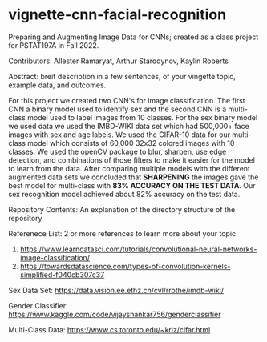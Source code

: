# vignette-cnn-facial-recognition

Preparing and Augmenting Image Data for CNNs; created as a class project for PSTAT197A in Fall 2022.

Contributors: Allester Ramaryat, Arthur Starodynov, Kaylin Roberts

Abstract: breif description in a few sentences, of your vingette topic, example data, and outcomes.

For this project we created two CNN's for image classification. The first CNN a binary model used to identify sex and the second CNN is a multi-class model used to label images from 10 classes. For the sex binary model we used data we used the IMBD-WIKI data set which had 500,000+ face images with sex and age labels. We used the CIFAR-10 data for our multi-class model which consists of 60,000 32x32 colored images with 10 classes. We used the openCV package to blur, sharpen, use edge detection, and combinations of those filters to make it easier for the model to learn from the data. After comparing multiple models with the different augmented data sets we concluded that **SHARPENING** the images gave the best model for multi-class with **83% ACCURACY ON THE TEST DATA**. Our sex recognition model achieved about 82% accuracy on the test data. 

Repository Contents: An explanation of the directory structure of the repository

Referenece List: 2 or more references to learn more about your topic
1. https://www.learndatasci.com/tutorials/convolutional-neural-networks-image-classification/
2. https://towardsdatascience.com/types-of-convolution-kernels-simplified-f040cb307c37

Sex Data Set: https://data.vision.ee.ethz.ch/cvl/rrothe/imdb-wiki/

Gender Classifier: https://www.kaggle.com/code/vijayshankar756/genderclassifier

Multi-Class Data: https://www.cs.toronto.edu/~kriz/cifar.html
